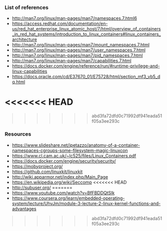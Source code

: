 ### List of references

- http://man7.org/linux/man-pages/man7/namespaces.7.html6
- https://access.redhat.com/documentation/en-us/red_hat_enterprise_linux_atomic_host/7/html/overview_of_containers_in_red_hat_systems/introduction_to_linux_containers#linux_containers_architecture
- http://man7.org/linux/man-pages/man7/mount_namespaces.7.html
- http://man7.org/linux/man-pages/man7/user_namespaces.7.html
- http://man7.org/linux/man-pages/man7/pid_namespaces.7.html
- http://man7.org/linux/man-pages/man7/capabilities.7.html
- https://docs.docker.com/engine/reference/run/#runtime-privilege-and-linux-capabilities
- https://docs.oracle.com/cd/E37670_01/E75728/html/section_mf3_vb5_dq.html


<<<<<<< HEAD
=======

>>>>>>> abd3fa72dfd0c71992df941eada51f05a3ee293c
### Resources
- https://www.slideshare.net/jpetazzo/anatomy-of-a-container-namespaces-cgroups-some-filesystem-magic-linuxcon
- https://www.cl.cam.ac.uk/~lc525/files/Linux_Containers.pdf
- https://docs.docker.com/engine/security/security/
- https://mobyproject.org/
- https://github.com/linuxkit/linuxkit
- http://wiki.apparmor.net/index.php/Main_Page
- https://en.wikipedia.org/wiki/Seccomp
<<<<<<< HEAD
- http://subuser.org/
=======
- https://www.youtube.com/watch?v=BfFBDDQtSlk
- https://www.coursera.org/learn/embedded-operating-system/lecture/UhvJm/module-3-lecture-2-linux-kernel-functions-and-advantages
>>>>>>> abd3fa72dfd0c71992df941eada51f05a3ee293c
